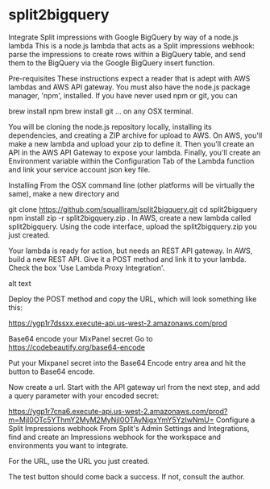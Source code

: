 # split2bigquery

Integrate Split impressions with Google BigQuery by way of a node.js lambda
This is a node.js lambda that acts as a Split impressions webhook: parse the impressions to create rows within a BigQuery table, and send them to the BigQuery via the Google BigQuery insert function.

Pre-requisites
These instructions expect a reader that is adept with AWS lambdas and AWS API gateway. You must also have the node.js package manager, 'npm', installed. If you have never used npm or git, you can

brew install npm
brew install git
... on any OSX terminal.

You will be cloning the node.js repository locally, installing its dependencies, and creating a ZIP archive for upload to AWS. On AWS, you'll make a new lambda and upload your zip to define it. Then you'll create an API in the AWS API Gateway to expose your lambda. Finally, you'll create an Environment variable within the Configuration Tab of the Lambda function and link your service account json key file.

Installing
From the OSX command line (other platforms will be virtually the same), make a new directory and

git clone https://github.com/squalliram/split2bigquery.git
cd split2bigquery
npm install 
zip -r split2bigquery.zip .
In AWS, create a new lambda called split2bigquery. Using the code interface, upload the split2bigquery.zip you just created.

Your lambda is ready for action, but needs an REST API gateway. In AWS, build a new REST API. Give it a POST method and link it to your lambda. Check the box 'Use Lambda Proxy Integration'.

alt text

Deploy the POST method and copy the URL, which will look something like this:

https://ygp1r7dssxx.execute-api.us-west-2.amazonaws.com/prod

Base64 encode your MixPanel secret
Go to https://codebeautify.org/base64-encode

Put your Mixpanel secret into the Base64 Encode entry area and hit the button to Base64 encode.

Now create a url. Start with the API gateway url from the next step, and add a query parameter with your encoded secret:

https://ygp1r7cna6.execute-api.us-west-2.amazonaws.com/prod?m=MjI0OTc5YThmY2MyM2MyNjI0OTAyNjgxYmY5YzIwNmU=
Configure a Split Impressions webhook
From Split's Admin Settings and Integrations, find and create an Impressions webhook for the workspace and environments you want to integrate.

For the URL, use the URL you just created.

The test button should come back a success. If not, consult the author.
